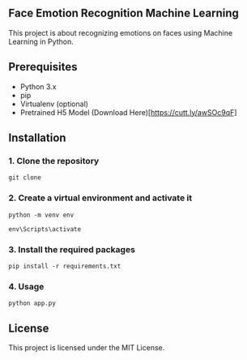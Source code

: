## Face Emotion Recognition Machine Learning

This project is about recognizing emotions on faces using Machine Learning in Python.

## Prerequisites

- Python 3.x
- pip
- Virtualenv (optional)
- Pretrained H5 Model (Download Here)[https://cutt.ly/awSOc9qF]

## Installation

### 1. Clone the repository

`git clone`

### 2. Create a virtual environment and activate it

`python -m venv env`

`env\Scripts\activate`

### 3. Install the required packages

`pip install -r requirements.txt`

### 4. Usage

`python app.py`

## License

This project is licensed under the MIT License.
